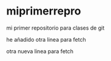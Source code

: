 # miprimerrepro
mi primer repositorio para clases de git

he añadido otra linea para fetch

otra nueva linea para fetch

